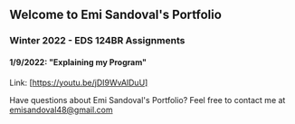 ## Welcome to Emi Sandoval's Portfolio

### Winter 2022 - EDS 124BR Assignments

#### 1/9/2022: "Explaining my Program"
Link: [https://youtu.be/jDI9WvAlDuU] 

























Have questions about Emi Sandoval's Portfolio? Feel free to contact me at emisandoval48@gmail.com
